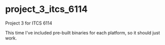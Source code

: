 # project_3_itcs_6114
Project 3 for ITCS 6114

This time I've included pre-built binaries for each platform, so it should just work.
